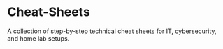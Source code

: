 # Cheat-Sheets
A collection of step-by-step technical cheat sheets for IT, cybersecurity, and home lab setups.
